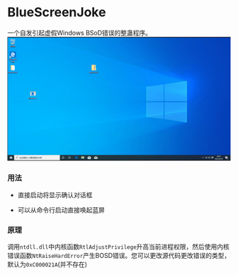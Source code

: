 # BlueScreenJoke

一个自发引起虚假Windows BSoD错误的整蛊程序。
![演示](README.assets/动画.gif)
### 用法

* 直接启动将显示确认对话框

* 可以从命令行启动直接唤起蓝屏

### 原理

调用`ntdll.dll`中内核函数`RtlAdjustPrivilege`升高当前进程权限，然后使用内核错误函数`NtRaiseHardError`产生BOSD错误。您可以更改源代码更改错误的类型，默认为`0xC000021A`(并不存在)

